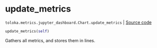 # update_metrics
`toloka.metrics.jupyter_dashboard.Chart.update_metrics` | [Source code](https://github.com/Toloka/toloka-kit/blob/v1.1.0.post1/src/metrics/jupyter_dashboard.py#L108)

```python
update_metrics(self)
```

Gathers all metrics, and stores them in lines.

